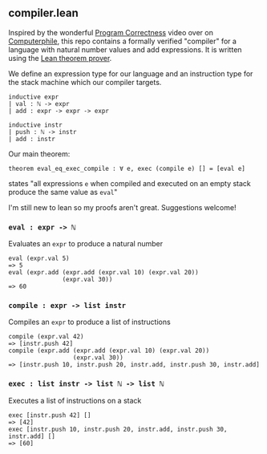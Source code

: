 ## compiler.lean

Inspired by the wonderful [Program Correctness](https://www.youtube.com/watch?v=T_IINWzQhow) video over on [Computerphile](https://www.youtube.com/channel/UC9-y-6csu5WGm29I7JiwpnA), this repo contains a formally verified "compiler" for a language with natural number values and add expressions. It is written using the [Lean theorem prover](https://leanprover-community.github.io/).

We define an expression type for our language and an instruction type for the stack machine which our compiler targets.

```
inductive expr
| val : ℕ -> expr
| add : expr -> expr -> expr

inductive instr
| push : ℕ -> instr
| add : instr
```

Our main theorem:

```
theorem eval_eq_exec_compile : ∀ e, exec (compile e) [] = [eval e]
```

states "all expressions `e` when compiled and executed on an empty stack produce the same value as `eval`"

I'm still new to lean so my proofs aren't great. Suggestions welcome!

### `eval : expr -> ℕ`

Evaluates an `expr` to produce a natural number

```
eval (expr.val 5)
=> 5
eval (expr.add (expr.add (expr.val 10) (expr.val 20))
               (expr.val 30))
=> 60
```

### `compile : expr -> list instr`

Compiles an `expr` to produce a list of instructions

```
compile (expr.val 42)
=> [instr.push 42]
compile (expr.add (expr.add (expr.val 10) (expr.val 20))
                  (expr.val 30))
=> [instr.push 10, instr.push 20, instr.add, instr.push 30, instr.add]
```

### `exec : list instr -> list ℕ -> list ℕ`

Executes a list of instructions on a stack

```
exec [instr.push 42] []
=> [42]
exec [instr.push 10, instr.push 20, instr.add, instr.push 30, instr.add] []
=> [60]
```

